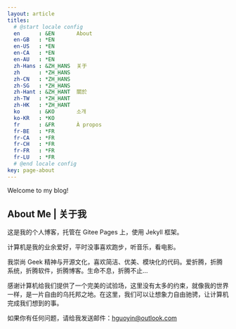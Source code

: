 ```yaml
---
layout: article
titles:
  # @start locale config
  en      : &EN       About
  en-GB   : *EN
  en-US   : *EN
  en-CA   : *EN
  en-AU   : *EN
  zh-Hans : &ZH_HANS  关于
  zh      : *ZH_HANS
  zh-CN   : *ZH_HANS
  zh-SG   : *ZH_HANS
  zh-Hant : &ZH_HANT  關於
  zh-TW   : *ZH_HANT
  zh-HK   : *ZH_HANT
  ko      : &KO       소개
  ko-KR   : *KO
  fr      : &FR       À propos
  fr-BE   : *FR
  fr-CA   : *FR
  fr-CH   : *FR
  fr-FR   : *FR
  fr-LU   : *FR
  # @end locale config
key: page-about
---
```

Welcome to my blog!

## About Me | 关于我

这是我的个人博客，托管在 Gitee Pages 上，使用 Jekyll 框架。

计算机是我的业余爱好，平时没事喜欢跑步，听音乐，看电影。

我崇尚 Geek 精神与开源文化，喜欢简洁、优美、模块化的代码。爱折腾，折腾系统，折腾软件，折腾博客。生命不息，折腾不止...

感谢计算机给我们提供了一个完美的试验场，这里没有太多的约束，就像我的世界一样，是一片自由的乌托邦之地。在这里，我们可以让想象力自由驰骋，让计算机完成我们想到的事。

如果你有任何问题，请给我发送邮件：hguoyin@outlook.com